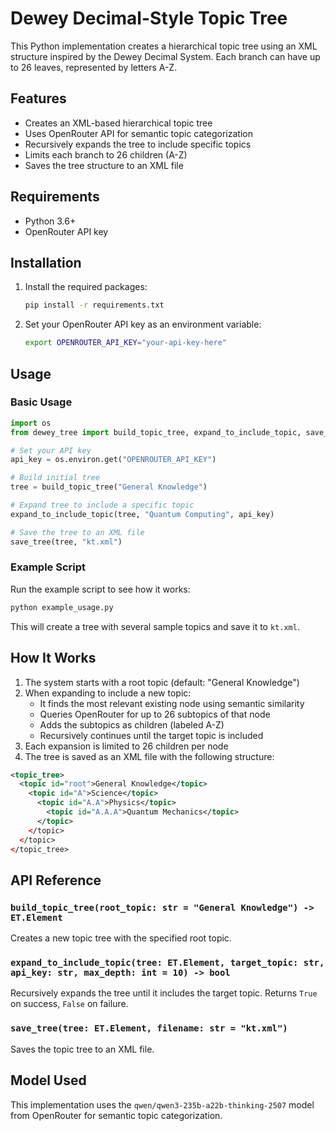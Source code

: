 # Dewey Decimal-Style Topic Tree

This Python implementation creates a hierarchical topic tree using an XML structure inspired by the Dewey Decimal System. Each branch can have up to 26 leaves, represented by letters A-Z.

## Features

- Creates an XML-based hierarchical topic tree
- Uses OpenRouter API for semantic topic categorization
- Recursively expands the tree to include specific topics
- Limits each branch to 26 children (A-Z)
- Saves the tree structure to an XML file

## Requirements

- Python 3.6+
- OpenRouter API key

## Installation

1. Install the required packages:
   ```bash
   pip install -r requirements.txt
   ```

2. Set your OpenRouter API key as an environment variable:
   ```bash
   export OPENROUTER_API_KEY="your-api-key-here"
   ```

## Usage

### Basic Usage

```python
import os
from dewey_tree import build_topic_tree, expand_to_include_topic, save_tree

# Set your API key
api_key = os.environ.get("OPENROUTER_API_KEY")

# Build initial tree
tree = build_topic_tree("General Knowledge")

# Expand tree to include a specific topic
expand_to_include_topic(tree, "Quantum Computing", api_key)

# Save the tree to an XML file
save_tree(tree, "kt.xml")
```

### Example Script

Run the example script to see how it works:
```bash
python example_usage.py
```

This will create a tree with several sample topics and save it to `kt.xml`.

## How It Works

1. The system starts with a root topic (default: "General Knowledge")
2. When expanding to include a new topic:
   - It finds the most relevant existing node using semantic similarity
   - Queries OpenRouter for up to 26 subtopics of that node
   - Adds the subtopics as children (labeled A-Z)
   - Recursively continues until the target topic is included
3. Each expansion is limited to 26 children per node
4. The tree is saved as an XML file with the following structure:

```xml
<topic_tree>
  <topic id="root">General Knowledge</topic>
    <topic id="A">Science</topic>
      <topic id="A.A">Physics</topic>
        <topic id="A.A.A">Quantum Mechanics</topic>
      </topic>
    </topic>
  </topic>
</topic_tree>
```

## API Reference

### `build_topic_tree(root_topic: str = "General Knowledge") -> ET.Element`
Creates a new topic tree with the specified root topic.

### `expand_to_include_topic(tree: ET.Element, target_topic: str, api_key: str, max_depth: int = 10) -> bool`
Recursively expands the tree until it includes the target topic. Returns `True` on success, `False` on failure.

### `save_tree(tree: ET.Element, filename: str = "kt.xml")`
Saves the topic tree to an XML file.

## Model Used

This implementation uses the `qwen/qwen3-235b-a22b-thinking-2507` model from OpenRouter for semantic topic categorization.
